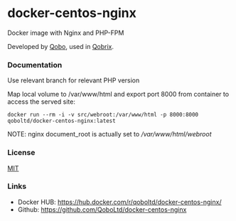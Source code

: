 docker-centos-nginx
========================

Docker image with Nginx and PHP-FPM

Developed by [Qobo](https://www.qobo.biz), used in [Qobrix](https://qobrix.com).

### Documentation

Use relevant branch for relevant PHP version

Map local volume to /var/www/html and export port 8000 from container to access 
the served site:

```
docker run --rm -i -v src/webroot:/var/www/html -p 8000:8000 qoboltd/docker-centos-nginx:latest
```

NOTE: nginx document_root is actually set to */var/www/html/webroot*

### License

[MIT](https://github.com/QoboLtd/docker-centos-base/blob/master/LICENSE)

### Links

* Docker HUB: https://hub.docker.com/r/qoboltd/docker-centos-nginx/
* Github: https://github.com/QoboLtd/docker-centos-nginx
